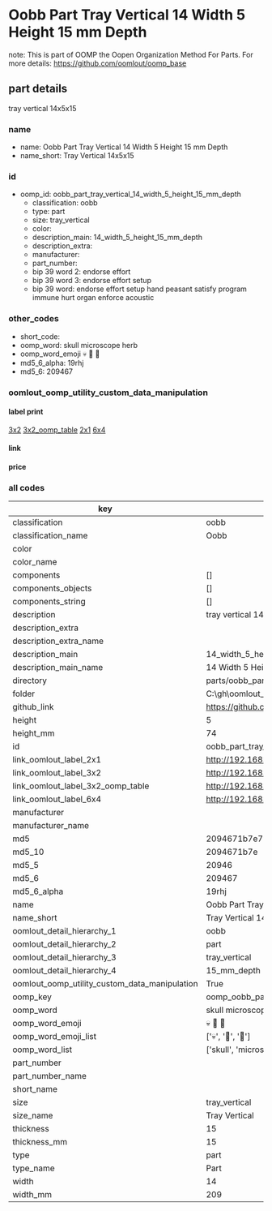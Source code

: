 # Oobb Part Tray Vertical 14 Width 5 Height 15 mm Depth  

note: This is part of OOMP the Oopen Organization Method For Parts. For more details: https://github.com/oomlout/oomp_base

##  part details
  



tray vertical 14x5x15



### name
* name: Oobb Part Tray Vertical 14 Width 5 Height 15 mm Depth
* name_short: Tray Vertical 14x5x15 
### id
* oomp_id: oobb_part_tray_vertical_14_width_5_height_15_mm_depth
  * classification: oobb
  * type: part
  * size: tray_vertical
  * color: 
  * description_main: 14_width_5_height_15_mm_depth
  * description_extra: 
  * manufacturer: 
  * part_number: 
  * bip 39 word 2: endorse effort
  * bip 39 word 3: endorse effort setup
  * bip 39 word: endorse effort setup hand peasant satisfy program immune hurt organ enforce acoustic

### other_codes
* short_code: 
* oomp_word: skull microscope herb
* oomp_word_emoji :skull: :microscope: :herb:
* md5_6_alpha: 19rhj
* md5_6: 209467






### oomlout_oomp_utility_custom_data_manipulation
#### label print
[3x2](http://192.168.1.245:1112/?label=oomp%2019rhj)
[3x2_oomp_table](http://192.168.1.108:1112/?label=oomp%2019rhj)
[2x1](http://192.168.1.242:1112/?label=oomp%2019rhj)
[6x4](http://192.168.1.55:1112/?label=oomp%2019rhj)    

#### link

                              

#### price







### all codes 
| key | value |  
| --- | --- |  
| classification | oobb |  
| classification_name | Oobb |  
| color |  |  
| color_name |  |  
| components | [] |  
| components_objects | [] |  
| components_string | [] |  
| description | tray vertical 14x5x15 |  
| description_extra |  |  
| description_extra_name |  |  
| description_main | 14_width_5_height_15_mm_depth |  
| description_main_name | 14 Width 5 Height 15 mm Depth |  
| directory | parts/oobb_part_tray_vertical_14_width_5_height_15_mm_depth |  
| folder | C:\gh\oomlout_oobb_version_4_generated_parts\parts\oobb_part_tray_vertical_14_width_5_height_15_mm_depth |  
| github_link | https://github.com/oomlout/oomlout_oomp_part_src/tree/main/parts/oobb_part_tray_vertical_14_width_5_height_15_mm_depth |  
| height | 5 |  
| height_mm | 74 |  
| id | oobb_part_tray_vertical_14_width_5_height_15_mm_depth |  
| link_oomlout_label_2x1 | http://192.168.1.242:1112/?label=oomp%2019rhj |  
| link_oomlout_label_3x2 | http://192.168.1.245:1112/?label=oomp%2019rhj |  
| link_oomlout_label_3x2_oomp_table | http://192.168.1.108:1112/?label=oomp%2019rhj |  
| link_oomlout_label_6x4 | http://192.168.1.55:1112/?label=oomp%2019rhj |  
| manufacturer |  |  
| manufacturer_name |  |  
| md5 | 2094671b7e71b57efd51168d8911aa4e |  
| md5_10 | 2094671b7e |  
| md5_5 | 20946 |  
| md5_6 | 209467 |  
| md5_6_alpha | 19rhj |  
| name | Oobb Part Tray Vertical 14 Width 5 Height 15 mm Depth |  
| name_short | Tray Vertical 14x5x15  |  
| oomlout_detail_hierarchy_1 | oobb |  
| oomlout_detail_hierarchy_2 | part |  
| oomlout_detail_hierarchy_3 | tray_vertical |  
| oomlout_detail_hierarchy_4 | 15_mm_depth |  
| oomlout_oomp_utility_custom_data_manipulation | True |  
| oomp_key | oomp_oobb_part_tray_vertical_14_width_5_height_15_mm_depth |  
| oomp_word | skull microscope herb |  
| oomp_word_emoji | :skull: :microscope: :herb: |  
| oomp_word_emoji_list | [':skull:', ':microscope:', ':herb:'] |  
| oomp_word_list | ['skull', 'microscope', 'herb'] |  
| part_number |  |  
| part_number_name |  |  
| short_name |  |  
| size | tray_vertical |  
| size_name | Tray Vertical |  
| thickness | 15 |  
| thickness_mm | 15 |  
| type | part |  
| type_name | Part |  
| width | 14 |  
| width_mm | 209 |  
